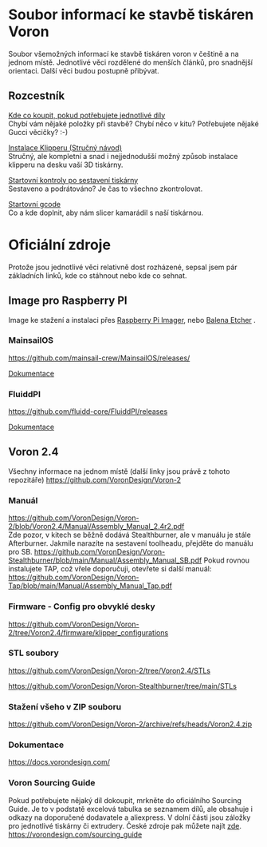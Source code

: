 # Soubor informací ke stavbě tiskáren Voron
Soubor všemožných informací ke stavbě tiskáren voron v češtině a na jednom místě. Jednotlivé věci rozdělené do menších článků, pro snadnější orientaci. Další věci budou postupně přibývat.

## Rozcestník
[Kde co koupit, pokud potřebujete jednotlivé díly](sourcing-guide.md)   
Chybí vám nějaké položky při stavbě? Chybí něco v kitu? Potřebujete nějaké Gucci věcičky? :-)

[Instalace Klipperu (Stručný návod)](instalace-klipperu.md)   
Stručný, ale kompletní a snad i nejjednodušší možný způsob instalace klipperu na desku vaší 3D tiskárny.

[Startovní kontroly po sestavení tiskárny](startovni-kontroly.md)   
Sestaveno a podrátováno? Je čas to všechno zkontrolovat.

[Startovní gcode](start_macro.md)  
Co a kde doplnit, aby nám slicer kamarádil s naší tiskárnou.

# Oficiální zdroje
Protože jsou jednotlivé věci relativně dost rozházené, sepsal jsem pár základních linků, kde co stáhnout nebo kde co sehnat.

## Image pro Raspberry PI
Image ke stažení a instalaci přes [Raspberry Pi Imager](https://www.raspberrypi.com/software/), nebo [Balena Etcher](https://www.balena.io/etcher/) . 

### MainsailOS
https://github.com/mainsail-crew/MainsailOS/releases/

[Dokumentace](https://docs.mainsail.xyz)

### FluiddPI
https://github.com/fluidd-core/FluiddPI/releases

[Dokumentace](https://docs.fluidd.xyz)

## Voron 2.4
Všechny informace na jednom místě (další linky jsou právě z tohoto repozitáře)
https://github.com/VoronDesign/Voron-2

### Manuál
https://github.com/VoronDesign/Voron-2/blob/Voron2.4/Manual/Assembly_Manual_2.4r2.pdf   
Zde pozor, v kitech se běžně dodává Stealthburner, ale v manuálu je stále Afterburner. Jakmile narazíte na sestavení toolheadu, přejděte do manuálu pro SB.
https://github.com/VoronDesign/Voron-Stealthburner/blob/main/Manual/Assembly_Manual_SB.pdf
Pokud rovnou instalujete TAP, což vřele doporučuji, otevřete si další manuál:
https://github.com/VoronDesign/Voron-Tap/blob/main/Manual/Assembly_Manual_Tap.pdf


### Firmware - Config pro obvyklé desky
https://github.com/VoronDesign/Voron-2/tree/Voron2.4/firmware/klipper_configurations

### STL soubory
https://github.com/VoronDesign/Voron-2/tree/Voron2.4/STLs

https://github.com/VoronDesign/Voron-Stealthburner/tree/main/STLs

### Stažení všeho v ZIP souboru
https://github.com/VoronDesign/Voron-2/archive/refs/heads/Voron2.4.zip

### Dokumentace
https://docs.vorondesign.com/

### Voron Sourcing Guide
Pokud potřebujete nějaký díl dokoupit, mrkněte do oficiálního Sourcing Guide. Je to v podstatě excelová tabulka se seznamem dílů, ale obsahuje i odkazy na doporučené dodavatele a aliexpress. V dolní části jsou záložky pro jednotlivé tiskárny či extrudery. České zdroje pak můžete najít [zde](sourcing-guide.md).  
https://vorondesign.com/sourcing_guide
